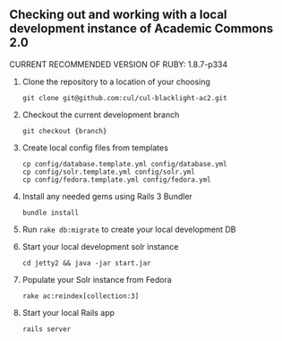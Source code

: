 ## Checking out and working with a local development instance of Academic Commons 2.0

CURRENT RECOMMENDED VERSION OF RUBY: 1.8.7-p334

1. Clone the repository to a location of your choosing
   ```
   git clone git@github.com:cul/cul-blacklight-ac2.git
   ```

2. Checkout the current development branch
   ```
   git checkout {branch}
   ```

3. Create local config files from templates
   ```
   cp config/database.template.yml config/database.yml
   cp config/solr.template.yml config/solr.yml
   cp config/fedora.template.yml config/fedora.yml
   ```

4. Install any needed gems using Rails 3 Bundler
   ```
   bundle install
   ```

5. Run `rake db:migrate` to create your local development DB

6. Start your local development solr instance
   ```
   cd jetty2 && java -jar start.jar
   ```

7. Populate your Solr instance from Fedora
   ```
   rake ac:reindex[collection:3]
   ```

8. Start your local Rails app
   ```
   rails server
   ```
